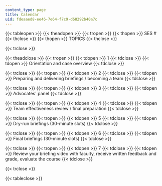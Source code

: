 ```yaml
---
content_type: page
title: Calendar
uid: fdeaaed8-ee46-7e64-f7c9-d68292b40a7c
---
```


{{< tableopen >}}
{{< theadopen >}}
{{< tropen >}}
{{< thopen >}}
SES #
{{< thclose >}}
{{< thopen >}}
TOPICS
{{< thclose >}}

{{< trclose >}}

{{< theadclose >}}
{{< tropen >}}
{{< tdopen >}}
1
{{< tdclose >}}
{{< tdopen >}}
Orientation and case overview
{{< tdclose >}}

{{< trclose >}}
{{< tropen >}}
{{< tdopen >}}
2
{{< tdclose >}}
{{< tdopen >}}
Preparing and delivering briefings / becoming a team
{{< tdclose >}}

{{< trclose >}}
{{< tropen >}}
{{< tdopen >}}
3
{{< tdclose >}}
{{< tdopen >}}
Advocates' panel
{{< tdclose >}}

{{< trclose >}}
{{< tropen >}}
{{< tdopen >}}
4
{{< tdclose >}}
{{< tdopen >}}
Team effectiveness review / final preparation
{{< tdclose >}}

{{< trclose >}}
{{< tropen >}}
{{< tdopen >}}
5
{{< tdclose >}}
{{< tdopen >}}
Dry-run briefings (30-minute slots)
{{< tdclose >}}

{{< trclose >}}
{{< tropen >}}
{{< tdopen >}}
6
{{< tdclose >}}
{{< tdopen >}}
Final briefings (30-minute slots)
{{< tdclose >}}

{{< trclose >}}
{{< tropen >}}
{{< tdopen >}}
7
{{< tdclose >}}
{{< tdopen >}}
Review your briefing video with faculty, receive written feedback and grade, evaluate the course
{{< tdclose >}}

{{< trclose >}}

{{< tableclose >}}
